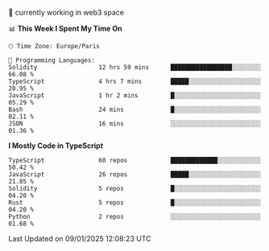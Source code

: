 🔭 currently working in web3 space

<!--START_SECTION:waka-->
📊 **This Week I Spent My Time On** 

```text
🕑︎ Time Zone: Europe/Paris

💬 Programming Languages: 
Solidity                 12 hrs 59 mins      █████████████████░░░░░░░░   66.08 % 
TypeScript               4 hrs 7 mins        █████░░░░░░░░░░░░░░░░░░░░   20.95 % 
JavaScript               1 hr 2 mins         █░░░░░░░░░░░░░░░░░░░░░░░░   05.29 % 
Bash                     24 mins             █░░░░░░░░░░░░░░░░░░░░░░░░   02.11 % 
JSON                     16 mins             ░░░░░░░░░░░░░░░░░░░░░░░░░   01.36 % 
```

**I Mostly Code in TypeScript** 

```text
TypeScript               60 repos            █████████████░░░░░░░░░░░░   50.42 % 
JavaScript               26 repos            █████░░░░░░░░░░░░░░░░░░░░   21.85 % 
Solidity                 5 repos             █░░░░░░░░░░░░░░░░░░░░░░░░   04.20 % 
Rust                     5 repos             █░░░░░░░░░░░░░░░░░░░░░░░░   04.20 % 
Python                   2 repos             ░░░░░░░░░░░░░░░░░░░░░░░░░   01.68 % 
```




 Last Updated on 09/01/2025 12:08:23 UTC
<!--END_SECTION:waka-->
